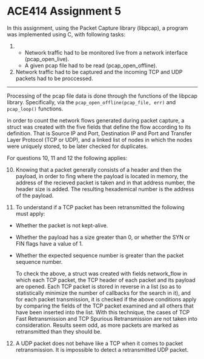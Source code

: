 # ACE414 Assignment 5

In this assignment, using the Packet Capture library (libpcap), a program was implemented using C, with following tasks:
1.  - Network traffic had to be monitored live from a network interface (pcap_open_live).
    - A given pcap file had to be read (pcap_open_offline).
2. Network traffic had to be captured and the incoming TCP and UDP packets had to be proccessed.

---

Processing of the pcap file data is done through the functions of the libpcap library. Specifically, via the `pcap_open_offline(pcap_file, err)` and `pcap_loop()` functions.

in order to count the network flows generated during packet capture, a struct was created with the five fields that define the flow according to its definition. That is Source IP and Port, Destination IP and Port and Transfer Layer Protocol (TCP or UDP), and a linked list of nodes in which the nodes were uniquely stored, to be later checked for duplicates.

For questions 10, 11 and 12 the following applies:

10) Knowing that a packet generally consists of a header and then the payload, in order to fing where the payload is located in memory, the address of the recieved packet is taken and in that address number, the header size is added. The resulting hexademical number is the address of the payload.

11) To understand if a TCP packet has been retransmitted the following must apply:

- Whether the packet is not kept-alive.
- Whether the payload has a size greater than 0, or whether the SYN or FIN flags have a value of 1.
- Whether the expected sequence number is greater than the packet sequence number.

    To check the above, a struct was created with fields network_flow in which each TCP packet, the TCP header of each packet and its payload are opened. Each TCP packet is stored in reverse in a list (so as to statistically minimize the number of callbacks for the search in it), and for each packet transmission, it is checked if the above conditions apply by comparing the fields of the TCP packet examined and all others that have been inserted into the list. With this technique, the cases of TCP Fast Retransmission and TCP Spurious Retransmission are not taken into consideration. Results seem odd, as more packets are marked as retransmitted than they should be.

12) A UDP packet does not behave like a TCP when it comes to packet retransmission. It is impossible to detect a retransmitted UDP packet.
